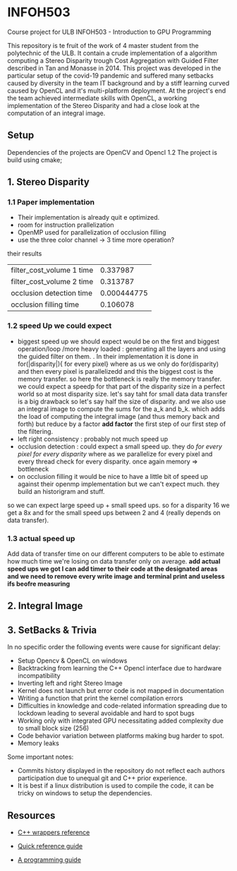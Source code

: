 # INFOH503
Course project for ULB INFOH503 - Introduction to GPU Programming

This repository is te fruit of the work of 4 master student from the polytechnic of the ULB.
It contain a crude implementation of a algorithm computing a Stereo Disparity trough Cost Aggregation with Guided Filter described in Tan and Monasse in 2014.
This project was developed in the particular setup of the covid-19 pandemic and suffered many setbacks caused by diversity in the team IT background and by a stiff learning curved caused by OpenCL and it's multi-platform deployment.
At the project's end the team achieved intermediate skills with OpenCL, a working implementation of the Stereo Disparity and had a close look at the computation of an integral image.

## Setup 

Dependencies of the projects are OpenCV and Opencl 1.2
The project is build using cmake;




## 1. Stereo Disparity
### 1.1 Paper implementation
- Their implementation is already quit  e optimized.
- room for instruction prallelization
- OpenMP used for parallelization of occlusion filling
- use the three color channel -> 3 time more operation? 


their results

|   |   |
|---|---|
| filter_cost_volume 1 time  |  0.337987 | 
| filter_cost_volume 2 time |  0.313787 | 
| occlusion detection time|  0.000444775|
| occlusion filling time| 0.106078|
### 1.2 speed Up we could expect

- biggest speed up we should expect would be on the first and biggest operation/loop /more heavy loaded : generating all the layers and using the guided filter on them. . In their implementation it is done in 
 for(|disparity|){ for every pixel} where as us we only do for(disparity) and then every pixel is parallelizedd and this the biggest cost is the memory transfer. 
 so here the bottleneck is really the memory transfer. we could expect a speedp for that part of the disparity size in a perfect world so at most disparity size. let's say taht for small data data transfer is a big drawback so let's say half the size of disparity. 
 and we also use an integral image to compute the sums for the a_k and b_k. which adds the load of computing the integral image (and thus memory back and forth) but reduce by a factor **add factor**  the first step of our first step of the filtering.
 - left right consistency : probably not much speed up
 - occlusion detection : could expect a small speed up. they do *for every pixel for every disparity* where as we parallelize for every pixel and every thread check for every disparity. once again memory  => bottleneck
 - on occlusion filling it would be nice to have a little bit of speed up against their openmp implementation but we can't expect much. they build an historigram and stuff.

 so we can expect large speed up + small speed ups.
 so for a disparity 16 we get a 8x and for the small speed ups between 2 and 4 (really depends on data transfer).
### 1.3 actual speed up
Add data of transfer time on our different computers to be able to estimate how much time we're losing on data transfer only on average. 
**add actual speed ups we got I can add timer to their code at the designated areas and we need to remove every write image and terminal print and useless ifs beofre measuring**

## 2. Integral Image
  
## 3. SetBacks & Trivia

In no specific order the following events were cause for significant delay:

- Setup Opencv & OpenCL on windows
- Backtracking from learning the C++ Opencl interface due to hardware incompatibility
- Inverting left and right Stereo Image
- Kernel does not launch but error code is not mapped in documentation
- Writing a function that print the kernel compilation errors
- Difficulties in knowledge and code-related information spreading due to lockdown leading to several avoidable and hard to spot bugs
- Working only with integrated GPU necessitating added complexity due to small block size (256) 
- Code behavior variation between platforms making bug harder to spot.
- Memory leaks


Some important notes:

- Commits history displayed in the repository do not reflect each authors participation due to unequal git and C++ prior experience.
- It is best if a linux distribution is used to compile the code, it can be tricky on windows to setup the dependencies.



## Resources

- [C++ wrappers reference](https://github.khronos.org/OpenCL-CLHPP/)

- [Quick reference guide](https://www.khronos.org/registry/OpenCL/sdk/2.1/docs/OpenCL-2.1-refcard.pdf)

- [A programming guide](https://rocm-documentation.readthedocs.io/en/latest/Programming_Guides/Opencl-programming-guide.html#programming-model)


